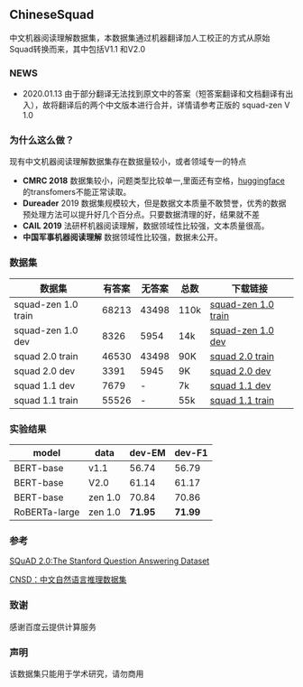 ## ChineseSquad

  中文机器阅读理解数据集，本数据集通过机器翻译加人工校正的方式从原始Squad转换而来，其中包括V1.1 和V2.0

### NEWS

- 2020.01.13 由于部分翻译无法找到原文中的答案（短答案翻译和文档翻译有出入），故将翻译后的两个中文版本进行合并，详情请参考正版的  squad-zen V 1.0



### 为什么这么做？

现有中文机器阅读理解数据集存在数据量较小，或者领域专一的特点

- **CMRC 2018** 数据集较小，问题类型比较单一,里面还有空格，[huggingface](https://github.com/huggingface) 的transfomers不能正常读取。
- **Dureader** 2019 数据集规模较大，但是数据文本质量不敢赞誉，优秀的数据预处理方法可以提升好几个百分点。只要数据清理的好，结果就不差
- **CAIL 2019** 法研杯机器阅读理解，数据领域性比较强，文本质量很高。
- **中国军事机器阅读理解** 数据领域性比较强，数据未公开。



### 数据集



|    数据集  |   有答案   |  无答案    |   总数   |下载链接      |
| ---- | ---- | ---- | ---- | ---- |
| squad-zen 1.0 train | 68213 | 43498| 110k | [squad-zen 1.0 train](https://github.com/zengjunjun/ChineseSquad/blob/master/squad-zen/train-zen-v1.0.json) |
| squad-zen 1.0 dev | 8326 | 5954 | 14k | [squad-zen 1.0 dev](https://github.com/zengjunjun/ChineseSquad/blob/master/squad-zen/dev-zen-v1.0.json) |
|    squad 2.0 train  | 46530 | 43498 | 90K | [squad 2.0 train](https://github.com/zengjunjun/ChineseSquad/blob/master/squad_2.0/train-v2.0-zh.json) |
| squad 2.0 dev | 3391   | 5945 | 9K | [squad 2.0 dev](https://github.com/zengjunjun/ChineseSquad/blob/master/squad_2.0/dev-v2.0-zh.json) |
| squad 1.1 dev | 7679 | - | 7k | [squad 1.1 dev](https://github.com/zengjunjun/ChineseSquad/blob/master/squad_1.1/dev-v1.1-zh.json) |
| squad 1.1 train | 55526 | - | 55k | [squad 1.1 train](https://github.com/zengjunjun/ChineseSquad/blob/master/squad_1.1/train-v1.1-zh.json) |






### 实验结果

| model     | data | dev-EM                          | dev-F1                           |
| --------- | ---- | ------------------------------- | -------------------------------- |
| BERT-base | v1.1 | 56.74                           | 56.79                            |
| BERT-base | V2.0 | 61.14 | 61.17 |
| BERT-base | zen 1.0 | 70.84 | 70.86 |
| RoBERTa-large   | zen 1.0    | **71.95**                           | **71.99**                            |




### 参考

[SQuAD 2.0:The Stanford Question Answering Dataset](https://rajpurkar.github.io/SQuAD-explorer/)

[CNSD：中文自然语言推理数据集](https://github.com/zengjunjun/CNSD)

### 致谢

感谢百度云提供计算服务

### 声明

该数据集只能用于学术研究，请勿商用
